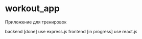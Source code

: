 # workout_app
Приложение для тренировок


backend [done] use express.js
frontend [in progress] use react.js
